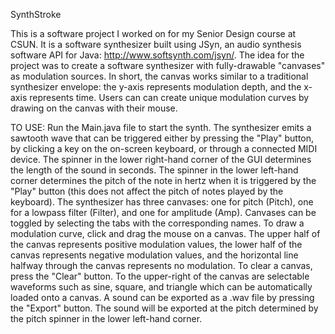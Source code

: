 SynthStroke 

This is a software project I worked on for my Senior Design course at CSUN. It is a software synthesizer built using JSyn, an audio synthesis software API for Java: http://www.softsynth.com/jsyn/. The idea for the project was to create a software synthesizer with fully-drawable "canvases" as modulation sources. In short, the canvas works similar to a traditional synthesizer envelope: the y-axis represents modulation depth, and the x-axis represents time. Users can can create unique modulation curves by drawing on the canvas with their mouse.

TO USE:
Run the Main.java file to start the synth. The synthesizer emits a sawtooth wave that can be triggered either by pressing the "Play" button, by clicking a key on the on-screen keyboard, or through a connected MIDI device. The spinner in the lower right-hand corner of the GUI determines the length of the sound in seconds. The spinner in the lower left-hand corner determines the pitch of the note in hertz when it is triggered by the "Play" button (this does not affect the pitch of notes played by the keyboard). The synthesizer has three canvases: one for pitch (Pitch), one for a lowpass filter (Filter), and one for amplitude (Amp). Canvases can be toggled by selecting the tabs with the corresponding names. To draw a modulation curve, click and drag the mouse on a canvas. The upper half of the canvas represents positive modulation values, the lower half of the canvas represents negative modulation values, and the horizontal line halfway through the canvas represents no modulation. To clear a canvas, press the "Clear" button. To the upper-right of the canvas are selectable waveforms such as sine, square, and triangle which can be automatically loaded onto a canvas. A sound can be exported as a .wav file by pressing the "Export" button. The sound will be exported at the pitch determined by the pitch spinner in the lower left-hand corner.

